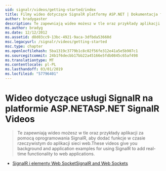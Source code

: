```yaml
---
uid: signalr/videos/getting-started/index
title: Filmy wideo dotyczące SignalR platformy ASP.NET | Dokumentacja firmy Microsoft
author: bradygaster
description: Te zapewniają wideo możesz w tle oraz przykłady aplikacji za pomocą oprogramowania SignalR, aby dodać funkcje w czasie rzeczywistym do aplikacji sieci web.
ms.author: bradyg
ms.date: 12/12/2012
ms.assetid: d8d03cc9-13bc-4921-9aca-3dfbda53660d
msc.legacyurl: /signalr/videos/getting-started
msc.type: chapter
ms.openlocfilehash: 5ba1319c3779b1c8c02f56fe312e41a5e5b907c1
ms.sourcegitcommit: 24b1f6decbb17bb22a45166e5fdb0845c65af498
ms.translationtype: MT
ms.contentlocale: pl-PL
ms.lasthandoff: 03/01/2019
ms.locfileid: "57796401"
---
```

<a name="aspnet-signalr-videos"></a><span data-ttu-id="d09e3-103">Wideo dotyczące usługi SignalR na platformie ASP.NET</span><span class="sxs-lookup"><span data-stu-id="d09e3-103">ASP.NET SignalR Videos</span></span>
====================
> <span data-ttu-id="d09e3-104">Te zapewniają wideo możesz w tle oraz przykłady aplikacji za pomocą oprogramowania SignalR, aby dodać funkcje w czasie rzeczywistym do aplikacji sieci web.</span><span class="sxs-lookup"><span data-stu-id="d09e3-104">These videos give you background and application examples for using SignalR to add real-time functionality to web applications.</span></span>


- [<span data-ttu-id="d09e3-105">SignalR i elementy Web Socket</span><span class="sxs-lookup"><span data-stu-id="d09e3-105">SignalR and Web Sockets</span></span>](signalr-and-web-sockets.md)
